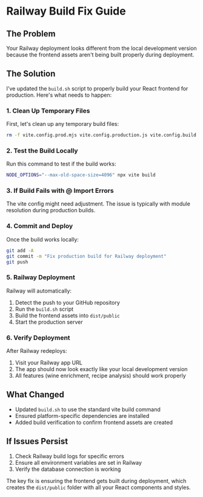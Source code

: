 # Railway Build Fix Guide

## The Problem
Your Railway deployment looks different from the local development version because the frontend assets aren't being built properly during deployment.

## The Solution
I've updated the `build.sh` script to properly build your React frontend for production. Here's what needs to happen:

### 1. Clean Up Temporary Files
First, let's clean up any temporary build files:
```bash
rm -f vite.config.prod.mjs vite.config.production.js vite.config.build.mjs production-build-fix.sh fix-build.sh
```

### 2. Test the Build Locally
Run this command to test if the build works:
```bash
NODE_OPTIONS="--max-old-space-size=4096" npx vite build
```

### 3. If Build Fails with @ Import Errors
The vite config might need adjustment. The issue is typically with module resolution during production builds.

### 4. Commit and Deploy
Once the build works locally:
```bash
git add -A
git commit -m "Fix production build for Railway deployment"
git push
```

### 5. Railway Deployment
Railway will automatically:
1. Detect the push to your GitHub repository
2. Run the `build.sh` script
3. Build the frontend assets into `dist/public`
4. Start the production server

### 6. Verify Deployment
After Railway redeploys:
1. Visit your Railway app URL
2. The app should now look exactly like your local development version
3. All features (wine enrichment, recipe analysis) should work properly

## What Changed
- Updated `build.sh` to use the standard vite build command
- Ensured platform-specific dependencies are installed
- Added build verification to confirm frontend assets are created

## If Issues Persist
1. Check Railway build logs for specific errors
2. Ensure all environment variables are set in Railway
3. Verify the database connection is working

The key fix is ensuring the frontend gets built during deployment, which creates the `dist/public` folder with all your React components and styles.